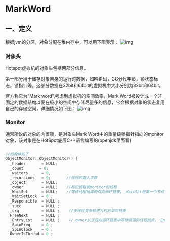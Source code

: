 # MarkWord



## 一、定义

根据jvm的分区，对象分配在堆内存中，可以用下图表示：
![img](https://imgconvert.csdnimg.cn/aHR0cHM6Ly93d3cubGludXhpZGMuY29tL3VwbG9hZC8yMDE4XzAyLzE4MDIwNjIxNTM3MjMzMS5wbmc?x-oss-process=image/format,png)



### 对象头

Hotspot虚拟机的对象头包括两部分信息，

第一部分用于储存对象自身的运行时数据，如哈希码，GC分代年龄，锁状态标志，锁指针等，这部分数据在32bit和64bit的虚拟机中大小分别为32bit和64bit。

官方称它为"Mark word",考虑到虚拟机的空间效率，Mark Word被设计成一个非固定的数据结构以便在极小的空间中存储尽量多的信息，它会根据对象的状态复用自己的存储空间，详细情况如下图：
![img](https://imgconvert.csdnimg.cn/aHR0cHM6Ly93d3cubGludXhpZGMuY29tL3VwbG9hZC8yMDE4XzAyLzE4MDIwNjIxNTM3MjMzMTEucG5n?x-oss-process=image/format,png)



### Monitor

通常所说的对象的内置锁，是对象头Mark Word中的重量级锁指针指向的monitor对象，该对象是在HotSpot底层C++语言编写的(openjdk里面看)

```c++

//结构体如下
ObjectMonitor::ObjectMonitor() {  
  _header       = NULL;  
  _count       = 0;  
  _waiters      = 0,  
  _recursions   = 0;       //线程的重入次数
  _object       = NULL;  
  _owner        = NULL;    //标识拥有该monitor的线程
  _WaitSet      = NULL;    //等待线程组成的双向循环链表，_WaitSet是第一个节点
  _WaitSetLock  = 0 ;  
  _Responsible  = NULL ;  
  _succ         = NULL ;  
  _cxq          = NULL ;    //多线程竞争锁进入时的单向链表
  FreeNext      = NULL ;  
  _EntryList    = NULL ;    //_owner从该双向循环链表中等待资源的线程结点，_EntryList是第一个节点
  _SpinFreq     = 0 ;  
  _SpinClock    = 0 ;  
  OwnerIsThread = 0 ;  

```

